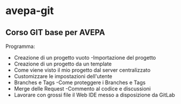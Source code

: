 # avepa-git

## Corso GIT base per AVEPA

Programma:

- Creazione di un progetto vuoto -Importazione del progetto
- Creazione di un progetto da un template
- Come viene visto il mio progetto dal server centralizzato 
- Customizzare le impostazioni dell'utente 
- Branches e Tags -Come proteggere i Branches e Tags
- Merge delle Request -Commento al codice e discussioni 
- Lavorare con grossi file il Web IDE messo a disposizione da GitLab 
